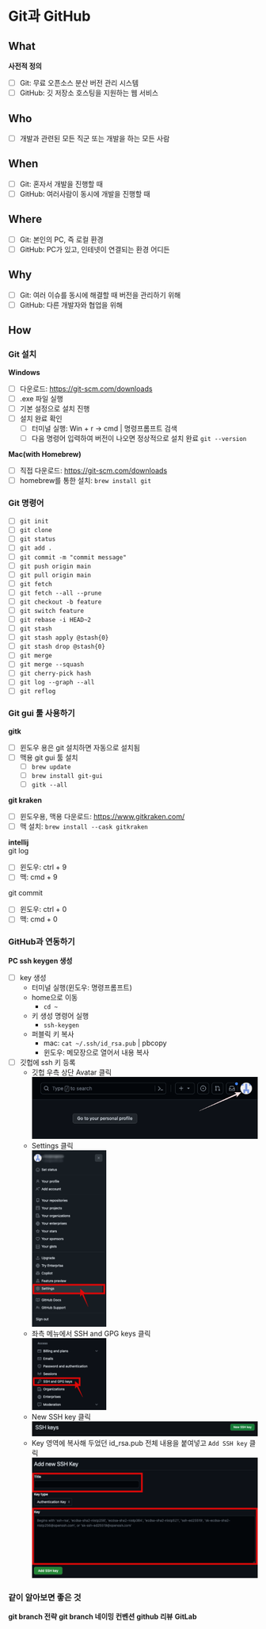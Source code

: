 # Git과 GitHub

## What

**사전적 정의**  

- [ ] Git: 무료 오픈소스 분산 버전 관리 시스템  
- [ ] GitHub: 깃 저장소 호스팅을 지원하는 웹 서비스

## Who

- [ ] 개발과 관련된 모든 직군 또는 개발을 하는 모든 사람  

## When

- [ ] Git: 혼자서 개발을 진행할 때  
- [ ] GitHub: 여러사람이 동시에 개발을 진행할 때  

## Where

- [ ] Git: 본인의 PC, 즉 로컬 환경  
- [ ] GitHub: PC가 있고, 인테넷이 연결되는 환경 어디든

## Why

- [ ] Git: 여러 이슈를 동시에 해결할 때 버전을 관리하기 위해  
- [ ] GitHub: 다른 개발자와 협업을 위해  

## How

### Git 설치  

**Windows**  

- [ ] 다운로드: https://git-scm.com/downloads  
- [ ] .exe 파일 실행
- [ ] 기본 설정으로 설치 진행
- [ ] 설치 완료 확인
  - [ ] 터미널 실행: Win + r -> cmd | 명령프롬프트 검색  
  - [ ] 다음 명령어 입력하여 버전이 나오면 정상적으로 설치 완료 `git --version`  

**Mac(with Homebrew)**  
- [ ] 직접 다운로드: https://git-scm.com/downloads  
- [ ] homebrew를 통한 설치: `brew install git`  

### Git 명령어
- [ ] `git init`
- [ ] `git clone`
- [ ] `git status`
- [ ] `git add .`
- [ ] `git commit -m "commit message"`
- [ ] `git push origin main`
- [ ] `git pull origin main`
- [ ] `git fetch`
- [ ] `git fetch --all --prune`
- [ ] `git checkout -b feature`
- [ ] `git switch feature`
- [ ] `git rebase -i HEAD~2`
- [ ] `git stash`
- [ ] `git stash apply @stash{0}`
- [ ] `git stash drop @stash{0}`
- [ ] `git merge`
- [ ] `git merge --squash`
- [ ] `git cherry-pick hash`
- [ ] `git log --graph --all`
- [ ] `git reflog`

### Git gui 툴 사용하기

**gitk**
- [ ] 윈도우 용은 git 설치하면 자동으로 설치됨
- [ ] 맥용 git gui 툴 설치
  - [ ] `brew update`
  - [ ] `brew install git-gui`
  - [ ] `gitk --all`

**git kraken**  
- [ ] 윈도우용, 맥용 다운로드: https://www.gitkraken.com/
- [ ] 맥 설치: `brew install --cask gitkraken`

**intellij**   
git log
- [ ] 윈도우: ctrl + 9
- [ ] 맥: cmd + 9

git commit
- [ ] 윈도우: ctrl + 0
- [ ] 맥: cmd + 0

### GitHub과 연동하기

**PC ssh keygen 생성**

- [ ] key 생성
  - 터미널 실행(윈도우: 명령프롬프트)
  - home으로 이동 
    - `cd ~`
  - 키 생성 명령어 실행
    - `ssh-keygen`
  - 퍼블릭 키 복사
    - mac: `cat ~/.ssh/id_rsa.pub` | pbcopy
    - 윈도우: 메모장으로 열어서 내용 복사
- [ ] 깃헙에 ssh 키 등록  
  - 깃헙 우측 상단 Avatar 클릭  
    ![아마타클릭](img/image.png)  
  - Settings 클릭  
    <img src="img/image-1.png" width="150"/>
  - 좌측 메뉴에서 SSH and GPG keys 클릭  
    <img src="img/image-2.png" width="150"/>
  - New SSH key 클릭  
    <img src="img/image-3.png">
  - Key 영역에 복사해 두었던 id_rsa.pub 전체 내용을 붙여넣고 `Add SSH key` 클릭
    ![Alt text](img/image-4.png)

### 같이 알아보면 좋은 것

**git branch 전략**
**git branch 네이밍 컨벤션**
**github 리뷰**
**GitLab**

  
